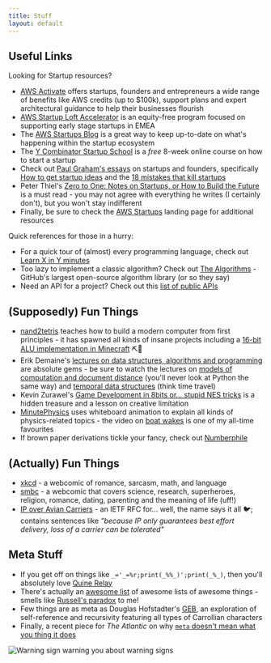 ```yaml
---
title: Stuff
layout: default
---
```


## Useful Links

Looking for Startup resources?

* [AWS Activate](https://aws.amazon.com/activate/) offers startups, founders and entrepreneurs a wide range of benefits like AWS credits (up to $100k), support plans and expert architectural guidance to help their businesses flourish
* [AWS Startup Loft Accelerator](https://aws-startup-lofts.com/emea/program/accelerator) is an equity-free program focused on supporting early stage startups in EMEA
* The [AWS Startups Blog](https://aws.amazon.com/blogs/startups/) is a great way to keep up-to-date on what's happening within the startup ecosystem
* The [Y Combinator Startup School](https://www.startupschool.org/) is a *free* 8-week online course on how to start a startup
* Check out [Paul Graham's essays](http://www.paulgraham.com/articles.html) on startups and founders, specifically [How to get startup ideas](http://www.paulgraham.com/startupideas.html) and the [18 mistakes that kill startups](http://www.paulgraham.com/startupmistakes.html)
* Peter Thiel's [Zero to One: Notes on Startups, or How to Build the Future](https://www.amazon.com/Zero-One-Notes-Startups-Future/dp/0804139296) is a must read - you may not agree with everything he writes (I certainly don't), but you won't stay indifferent
* Finally, be sure to check the [AWS Startups](https://aws.amazon.com/startups) landing page for additional resources

Quick references for those in a hurry:

* For a quick tour of (almost) every programming language, check out [Learn X in Y minutes](https://learnxinyminutes.com/)
* Too lazy to implement a classic algorithm? Check out [The Algorithms](https://the-algorithms.com/) - GitHub's largest open-source algorithm library (or so they say)
* Need an API for a project? Check out this [list of public APIs](https://github.com/public-apis/public-apis)

## (Supposedly) Fun Things

* [nand2tetris](https://www.nand2tetris.org/) teaches how to build a modern computer from first principles - it has spawned all kinds of insane projects including a [16-bit ALU implementation in Minecraft](https://hackaday.com/2010/09/29/16-bit-alu-in-minecraft/) ⛏🧱
* Erik Demaine's [lectures on data structures, algorithms and programming](https://erikdemaine.org/classes/) are absolute gems - be sure to watch the lectures on [models of computation and document distance](https://ocw.mit.edu/courses/6-006-introduction-to-algorithms-fall-2011/resources/lecture-2-models-of-computation-document-distance/) (you'll never look at Python the same way) and [temporal data structures](http://courses.csail.mit.edu/6.851/spring21/lectures/L01.html) (think time travel)
* Kevin Zurawel's [Game Development in 8bits or... stupid NES tricks](https://www.youtube.com/watch?v=TPbroUDHG0s) is a hidden treasure and a lesson on creative limitation
* [MinutePhysics](https://www.youtube.com/c/minutephysics) uses whiteboard animation to explain all kinds of physics-related topics - the video on [boat wakes](https://www.youtube.com/watch?v=95sQcSulRFM) is one of my all-time favourites
* If brown paper derivations tickle your fancy, check out [Numberphile](https://www.youtube.com/user/Numberphile)

## (Actually) Fun Things

* [xkcd](https://xkcd.com) - a webcomic of romance, sarcasm, math, and language
* [smbc](https://smbc-comics.com) - a webcomic that covers science, research, superheroes, religion, romance, dating, parenting and the meaning of life (uff!)
* [IP over Avian Carriers](https://datatracker.ietf.org/doc/html/rfc1149) - an IETF RFC for... well, the name says it all 🐦; contains sentences like *"because IP only guarantees best effort delivery, loss of a carrier can be tolerated"*

## Meta Stuff

* If you get off on things like `_='_=%r;print(_%%_)';print(_%_)`, then you'll absolutely love [Quine Relay](https://github.com/mame/quine-relay)
* There's actually an [awesome list](https://github.com/sindresorhus/awesome) of awesome lists of awesome things - smells like [Russell's paradox](https://plato.stanford.edu/entries/russell-paradox/) to me!
* Few things are as meta as Douglas Hofstadter's [GEB](https://www.amazon.com/G%C3%B6del-Escher-Bach-Eternal-Golden/dp/0465026567), an exploration of self-reference and recursivity featuring all types of Carrollian characters
* Finally, a recent piece for *The Atlantic* on why [`meta` doesn't mean what you thing it does](https://www.theatlantic.com/newsletters/archive/2022/06/meta-origin-irony/661191/)

![Warning sign warning you about warning signs](https://64.media.tumblr.com/tumblr_lphraa31Hk1qkg7s3o1_400.jpg)